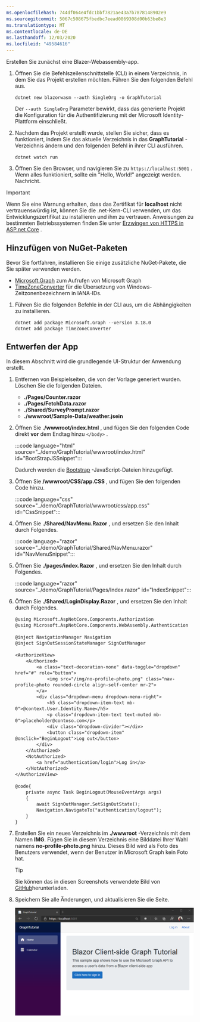 ```yaml
---
ms.openlocfilehash: 744df064e4fdc1bbf7821ae43a7b7878148902e9
ms.sourcegitcommit: 5067c508675fbedbc7eead0869308d00b63be8e3
ms.translationtype: MT
ms.contentlocale: de-DE
ms.lasthandoff: 12/03/2020
ms.locfileid: "49584616"
---
```

<!-- markdownlint-disable MD002 MD041 -->

Erstellen Sie zunächst eine Blazer-Webassembly-app.

1. Öffnen Sie die Befehlszeilenschnittstelle (CLI) in einem Verzeichnis, in dem Sie das Projekt erstellen möchten. Führen Sie den folgenden Befehl aus.

    ```Shell
    dotnet new blazorwasm --auth SingleOrg -o GraphTutorial
    ```

    Der `--auth SingleOrg` Parameter bewirkt, dass das generierte Projekt die Konfiguration für die Authentifizierung mit der Microsoft Identity-Plattform einschließt.

1. Nachdem das Projekt erstellt wurde, stellen Sie sicher, dass es funktioniert, indem Sie das aktuelle Verzeichnis in das **GraphTutorial** -Verzeichnis ändern und den folgenden Befehl in ihrer CLI ausführen.

    ```Shell
    dotnet watch run
    ```

1. Öffnen Sie den Browser, und navigieren Sie zu `https://localhost:5001` . Wenn alles funktioniert, sollte ein "Hello, World!" angezeigt werden. Nachricht.

> [!IMPORTANT]
> Wenn Sie eine Warnung erhalten, dass das Zertifikat für **localhost** nicht vertrauenswürdig ist, können Sie die .net-Kern-CLI verwenden, um das Entwicklungszertifikat zu installieren und ihm zu vertrauen. Anweisungen zu bestimmten Betriebssystemen finden Sie unter [Erzwingen von HTTPS in ASP.net Core](/aspnet/core/security/enforcing-ssl?view=aspnetcore-3.1) .

## <a name="add-nuget-packages"></a>Hinzufügen von NuGet-Paketen

Bevor Sie fortfahren, installieren Sie einige zusätzliche NuGet-Pakete, die Sie später verwenden werden.

- [Microsoft.Graph](https://www.nuget.org/packages/Microsoft.Graph/) zum Aufrufen von Microsoft Graph
- [TimeZoneConverter](https://github.com/mj1856/TimeZoneConverter) für die Übersetzung von Windows-Zeitzonenbezeichnern in IANA-IDs.

1. Führen Sie die folgenden Befehle in der CLI aus, um die Abhängigkeiten zu installieren.

    ```Shell
    dotnet add package Microsoft.Graph --version 3.18.0
    dotnet add package TimeZoneConverter
    ```

## <a name="design-the-app"></a>Entwerfen der App

In diesem Abschnitt wird die grundlegende UI-Struktur der Anwendung erstellt.

1. Entfernen von Beispielseiten, die von der Vorlage generiert wurden. Löschen Sie die folgenden Dateien.

    - **./Pages/Counter.razor**
    - **./Pages/FetchData.razor**
    - **./Shared/SurveyPrompt.razor**
    - **./wwwroot/Sample-Data/weather.jsein**

1. Öffnen Sie **./wwwroot/index.html** , und fügen Sie den folgenden Code direkt **vor** dem Endtag hinzu `</body>` .

    :::code language="html" source="../demo/GraphTutorial/wwwroot/index.html" id="BootStrapJSSnippet":::

    Dadurch werden die [Bootstrap](https://getbootstrap.com/docs/4.5/getting-started/introduction/) -JavaScript-Dateien hinzugefügt.

1. Öffnen Sie **/wwwroot/CSS/app.CSS** , und fügen Sie den folgenden Code hinzu.

    :::code language="css" source="../demo/GraphTutorial/wwwroot/css/app.css" id="CssSnippet":::

1. Öffnen Sie **./Shared/NavMenu.Razor** , und ersetzen Sie den Inhalt durch Folgendes.

    :::code language="razor" source="../demo/GraphTutorial/Shared/NavMenu.razor" id="NavMenuSnippet":::

1. Öffnen Sie **./pages/index.Razor** , und ersetzen Sie den Inhalt durch Folgendes.

    :::code language="razor" source="../demo/GraphTutorial/Pages/Index.razor" id="IndexSnippet":::

1. Öffnen Sie **./Shared/LoginDisplay.Razor** , und ersetzen Sie den Inhalt durch Folgendes.

    ```razor
    @using Microsoft.AspNetCore.Components.Authorization
    @using Microsoft.AspNetCore.Components.WebAssembly.Authentication

    @inject NavigationManager Navigation
    @inject SignOutSessionStateManager SignOutManager

    <AuthorizeView>
        <Authorized>
            <a class="text-decoration-none" data-toggle="dropdown" href="#" role="button">
                <img src="/img/no-profile-photo.png" class="nav-profile-photo rounded-circle align-self-center mr-2">
            </a>
            <div class="dropdown-menu dropdown-menu-right">
                <h5 class="dropdown-item-text mb-0">@context.User.Identity.Name</h5>
                <p class="dropdown-item-text text-muted mb-0">placeholder@contoso.com</p>
                <div class="dropdown-divider"></div>
                <button class="dropdown-item" @onclick="BeginLogout">Log out</button>
            </div>
        </Authorized>
        <NotAuthorized>
            <a href="authentication/login">Log in</a>
        </NotAuthorized>
    </AuthorizeView>

    @code{
        private async Task BeginLogout(MouseEventArgs args)
        {
            await SignOutManager.SetSignOutState();
            Navigation.NavigateTo("authentication/logout");
        }
    }
    ```

1. Erstellen Sie ein neues Verzeichnis im **./wwwroot** -Verzeichnis mit dem Namen **IMG**. Fügen Sie in diesem Verzeichnis eine Bilddatei Ihrer Wahl namens **no-profile-photo.png** hinzu. Dieses Bild wird als Foto des Benutzers verwendet, wenn der Benutzer in Microsoft Graph kein Foto hat.

    > [!TIP]
    > Sie können das in diesen Screenshots verwendete Bild von [GitHub](https://github.com/microsoftgraph/msgraph-training-blazor-clientside/blob/master/demo/GraphTutorial/wwwroot/img/no-profile-photo.png)herunterladen.

1. Speichern Sie alle Änderungen, und aktualisieren Sie die Seite.

    ![Screenshot der neu gestalteten Homepage](./images/create-app-01.png)
